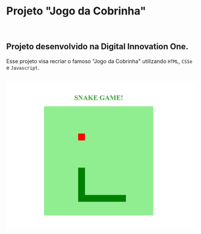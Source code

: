 # Projeto "Jogo da Cobrinha"

<br>

## Projeto desenvolvido na Digital Innovation One.

Esse projeto visa recriar o famoso "Jogo da Cobrinha" utilizando `HTML`, `CSSe` e `Javascript`.

<br>

<img src="./uploads/foto1.png" />
